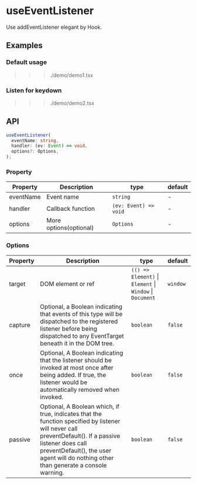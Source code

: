 # useEventListener

Use addEventListener elegant by Hook.

## Examples

### Default usage

>>> ./demo/demo1.tsx

### Listen for keydown

>>> ./demo/demo2.tsx

## API

```typescript
useEventListener(
  eventName: string,
  handler: (ev: Event) => void,
  options?: Options,
);
```

### Property

| Property  | Description            | type                  | default |
| --------- | ---------------------- | --------------------- | ------- |
| eventName | Event name             | `string`              | -       |
| handler   | Callback function      | `(ev: Event) => void` | -       |
| options   | More options(optional) | `Options`             | -       |

### Options

| Property | Description                                                                                                                                                                                                                                     | type                                                                                          | default  |
| -------- | ----------------------------------------------------------------------------------------------------------------------------------------------------------------------------------------------------------------------------------------------- | --------------------------------------------------------------------------------------------- | -------- |
| target   | DOM element or ref                                                                                                                                                                                                                              | `(() => Element)` \| `Element` \| `Window` \| `Document` | `window` |
| capture  | Optional, a Boolean indicating that events of this type will be dispatched to the registered listener before being dispatched to any EventTarget beneath it in the DOM tree.                                                                    | `boolean`                                                                                     | `false`  |
| once     | Optional, A Boolean indicating that the listener should be invoked at most once after being added. If true, the listener would be automatically removed when invoked.                                                                           | `boolean`                                                                                     | `false`  |
| passive  | Optional, A Boolean which, if true, indicates that the function specified by listener will never call preventDefault(). If a passive listener does call preventDefault(), the user agent will do nothing other than generate a console warning. | `boolean`                                                                                     | `false`  |
